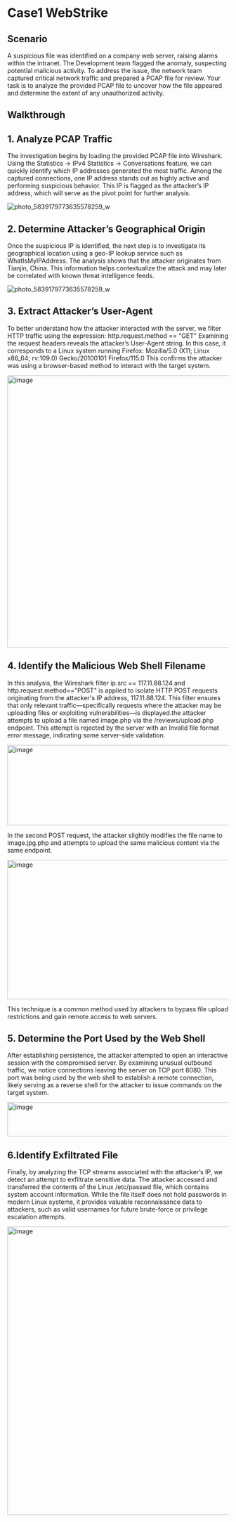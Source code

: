 # Case1 WebStrike

## Scenario 
A suspicious file was identified on a company web server, raising alarms within the intranet. The Development team flagged the anomaly, suspecting potential malicious activity. To address the issue, the network team captured critical network traffic and prepared a PCAP file for review.
Your task is to analyze the provided PCAP file to uncover how the file appeared and determine the extent of any unauthorized activity.

## Walkthrough
## 1. Analyze PCAP Traffic
The investigation begins by loading the provided PCAP file into Wireshark. Using the Statistics → IPv4 Statistics → Conversations feature, we can quickly identify which IP addresses generated the most traffic. Among the captured connections, one IP address stands out as highly active and performing suspicious behavior. This IP is flagged as the attacker’s IP address, which will serve as the pivot point for further analysis.

![photo_5839179773635578259_w](https://github.com/user-attachments/assets/91a2568c-8df6-44d9-982d-af549e3ddd4e)

## 2. Determine Attacker’s Geographical Origin
Once the suspicious IP is identified, the next step is to investigate its geographical location using a geo-IP lookup service such as WhatIsMyIPAddress. The analysis shows that the attacker originates from Tianjin, China. This information helps contextualize the attack and may later be correlated with known threat intelligence feeds.

![photo_5839179773635578259_w](https://github.com/user-attachments/assets/c94c70ec-0a51-4064-9c0b-898b30659725)


## 3. Extract Attacker’s User-Agent
To better understand how the attacker interacted with the server, we filter HTTP traffic using the expression:
http.request.method == "GET"
Examining the request headers reveals the attacker’s User-Agent string. In this case, it corresponds to a Linux system running Firefox:
Mozilla/5.0 (X11; Linux x86_64; rv:109.0) Gecko/20100101 Firefox/115.0
This confirms the attacker was using a browser-based method to interact with the target system.

<img width="1427" height="620" alt="image" src="https://github.com/user-attachments/assets/178729d4-9497-4686-a64b-92f4a738a1ed" />

## 4. Identify the Malicious Web Shell Filename
In this analysis, the Wireshark filter ip.src == 117.11.88.124 and http.request.method=="POST" is applied to isolate HTTP POST requests originating from the attacker's IP address, 117.11.88.124. This filter ensures that only relevant traffic—specifically requests where the attacker may be uploading files or exploiting vulnerabilities—is displayed.the attacker attempts to upload a file named image.php via the /reviews/upload.php endpoint.
This attempt is rejected by the server with an Invalid file format error message, indicating some server-side validation.

<img width="675" height="183" alt="image" src="https://github.com/user-attachments/assets/181a236f-494d-4c86-af0d-62dd55338d7c" />

In the second POST request, the attacker slightly modifies the file name to image.jpg.php and attempts to upload the same malicious content via the same endpoint.

<img width="788" height="317" alt="image" src="https://github.com/user-attachments/assets/60e0a7ab-32a4-464d-bd5f-356d780130fe" />

This technique is a common method used by attackers to bypass file upload restrictions and gain remote access to web servers.

## 5. Determine the Port Used by the Web Shell
After establishing persistence, the attacker attempted to open an interactive session with the compromised server. By examining unusual outbound traffic, we notice connections leaving the server on TCP port 8080. This port was being used by the web shell to establish a remote connection, likely serving as a reverse shell for the attacker to issue commands on the target system.

<img width="768" height="78" alt="image" src="https://github.com/user-attachments/assets/d62d2444-bb8a-4169-b271-9c581f01382c" />

## 6.Identify Exfiltrated File
Finally, by analyzing the TCP streams associated with the attacker’s IP, we detect an attempt to exfiltrate sensitive data. The attacker accessed and transferred the contents of the Linux /etc/passwd file, which contains system account information. While the file itself does not hold passwords in modern Linux systems, it provides valuable reconnaissance data to attackers, such as valid usernames for future brute-force or privilege escalation attempts.

<img width="862" height="657" alt="image" src="https://github.com/user-attachments/assets/264704df-8867-4c95-af1c-972004611aaf" />

